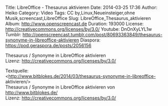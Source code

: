 Title: LibreOffice - Thesaurus aktivieren
Date: 2014-03-25 17:36
Author: Heiko
Category: Video
Tags: CC by,Linux,Neueinsteiger,ohne Musik,screencast,LibreOffice
Slug: LibreOffice_Thesaurus_aktivieren
Album: http://www.openscreencast.de
Duration: 193000
License: http://creativecommons.org/licenses/by/3.0/
Youtube: DnOnXyLYL1w
Tumblr: http://openscreencast.tumblr.com/post/80693363849/thesaurus-synonyme-in-libreoffice-aktivieren
Diaspora: https://pod.geraspora.de/posts/2056156

Thesaurus / Synonyme in LibreOffice aktivieren  
Lizenz: <http://creativecommons.org/licenses/by/3.0/>  
  
Textquelle:  
<http://www.bitblokes.de/2014/03/thesaurus-synonyme-in-libreoffice-
aktivieren/>  
Thesaurus / Synonyme in LibreOffice aktivieren von <http://www.bitblokes.de/>  
Lizenz: <http://creativecommons.org/licenses/by/3.0/>

